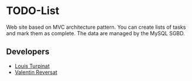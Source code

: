 # TODO-List

Web site based on MVC architecture pattern. You can create lists of tasks and mark them as complete.
The data are managed by the MySQL SGBD.

## Developers

+ [Louis Turpinat](https://github.com/lturpinat)
+ [Valentin Reversat](https://github.com/vareversat)
